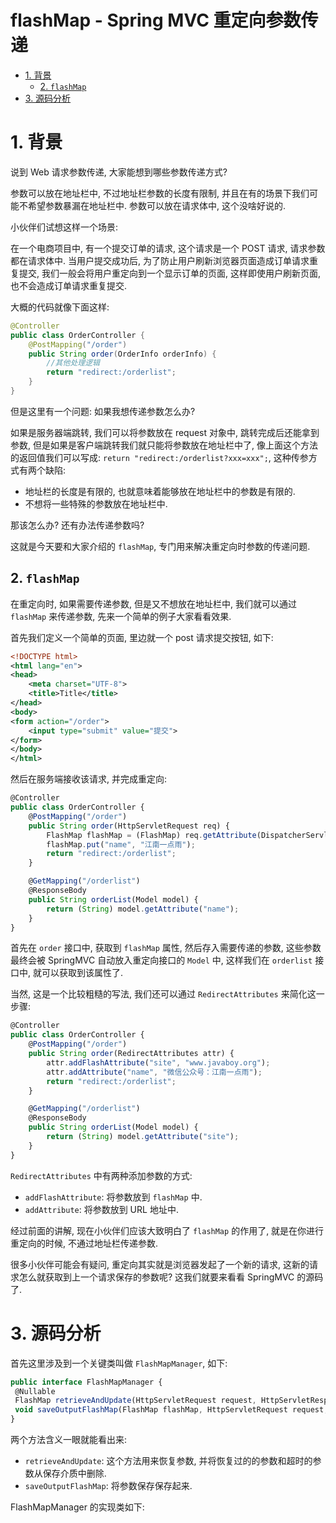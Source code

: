 <h1>flashMap - Spring MVC 重定向参数传递</h1>

<!-- @import "[TOC]" {cmd="toc" depthFrom=1 depthTo=6 orderedList=false} -->

<!-- code_chunk_output -->

- [1. 背景](#1-背景)
  - [2. `flashMap`](#2-flashmap)
- [3. 源码分析](#3-源码分析)

<!-- /code_chunk_output -->

# 1. 背景

说到 Web 请求参数传递, 大家能想到哪些参数传递方式?

参数可以放在地址栏中, 不过地址栏参数的长度有限制, 并且在有的场景下我们可能不希望参数暴漏在地址栏中. 参数可以放在请求体中, 这个没啥好说的.

小伙伴们试想这样一个场景:

在一个电商项目中, 有一个提交订单的请求, 这个请求是一个 POST 请求, 请求参数都在请求体中. 当用户提交成功后, 为了防止用户刷新浏览器页面造成订单请求重复提交, 我们一般会将用户重定向到一个显示订单的页面, 这样即使用户刷新页面, 也不会造成订单请求重复提交.

大概的代码就像下面这样:

```java
@Controller
public class OrderController {
    @PostMapping("/order")
    public String order(OrderInfo orderInfo) {
        //其他处理逻辑
        return "redirect:/orderlist";
    }
}
```

但是这里有一个问题: 如果我想传递参数怎么办?

如果是服务器端跳转, 我们可以将参数放在 request 对象中, 跳转完成后还能拿到参数, 但是如果是客户端跳转我们就只能将参数放在地址栏中了, 像上面这个方法的返回值我们可以写成: `return "redirect:/orderlist?xxx=xxx";`, 这种传参方式有两个缺陷:

- 地址栏的长度是有限的, 也就意味着能够放在地址栏中的参数是有限的.
- 不想将一些特殊的参数放在地址栏中.

那该怎么办? 还有办法传递参数吗?

这就是今天要和大家介绍的 `flashMap`, 专门用来解决重定向时参数的传递问题.

## 2. `flashMap`

在重定向时, 如果需要传递参数, 但是又不想放在地址栏中, 我们就可以通过 `flashMap` 来传递参数, 先来一个简单的例子大家看看效果.

首先我们定义一个简单的页面, 里边就一个 post 请求提交按钮, 如下:

```xml
<!DOCTYPE html>
<html lang="en">
<head>
    <meta charset="UTF-8">
    <title>Title</title>
</head>
<body>
<form action="/order">
    <input type="submit" value="提交">
</form>
</body>
</html>
```

然后在服务端接收该请求, 并完成重定向:

```js
@Controller
public class OrderController {
    @PostMapping("/order")
    public String order(HttpServletRequest req) {
        FlashMap flashMap = (FlashMap) req.getAttribute(DispatcherServlet.OUTPUT_FLASH_MAP_ATTRIBUTE);
        flashMap.put("name", "江南一点雨");
        return "redirect:/orderlist";
    }

    @GetMapping("/orderlist")
    @ResponseBody
    public String orderList(Model model) {
        return (String) model.getAttribute("name");
    }
}
```

首先在 `order` 接口中, 获取到 `flashMap` 属性, 然后存入需要传递的参数, 这些参数最终会被 SpringMVC 自动放入重定向接口的 `Model` 中, 这样我们在 `orderlist` 接口中, 就可以获取到该属性了.

当然, 这是一个比较粗糙的写法, 我们还可以通过 `RedirectAttributes` 来简化这一步骤:

```js
@Controller
public class OrderController {
    @PostMapping("/order")
    public String order(RedirectAttributes attr) {
        attr.addFlashAttribute("site", "www.javaboy.org");
        attr.addAttribute("name", "微信公众号：江南一点雨");
        return "redirect:/orderlist";
    }

    @GetMapping("/orderlist")
    @ResponseBody
    public String orderList(Model model) {
        return (String) model.getAttribute("site");
    }
}
```

`RedirectAttributes` 中有两种添加参数的方式:

- `addFlashAttribute`: 将参数放到 `flashMap` 中.
- `addAttribute`: 将参数放到 URL 地址中.

经过前面的讲解, 现在小伙伴们应该大致明白了 `flashMap` 的作用了, 就是在你进行重定向的时候, 不通过地址栏传递参数.

很多小伙伴可能会有疑问, 重定向其实就是浏览器发起了一个新的请求, 这新的请求怎么就获取到上一个请求保存的参数呢? 这我们就要来看看 SpringMVC 的源码了.

# 3. 源码分析

首先这里涉及到一个关键类叫做 `FlashMapManager`, 如下:

```js
public interface FlashMapManager {
 @Nullable
 FlashMap retrieveAndUpdate(HttpServletRequest request, HttpServletResponse response);
 void saveOutputFlashMap(FlashMap flashMap, HttpServletRequest request, HttpServletResponse response);
}
```

两个方法含义一眼就能看出来:

- `retrieveAndUpdate`: 这个方法用来恢复参数, 并将恢复过的的参数和超时的参数从保存介质中删除.
- `saveOutputFlashMap`: 将参数保存保存起来.

FlashMapManager 的实现类如下: